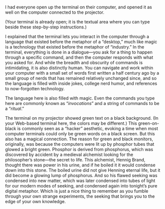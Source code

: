 I had everyone open up the terminal on their computer, and opened it as well on the computer connected to the projector.

(Your terminal is already open; it is the textual area where you can type beside these step-by-step instructions.)

I explained that the terminal lets you interact in the computer through a language that existed before the metaphor of a &ldquo;desktop,&rdquo; much like magic is a technology that existed before the metaphor of &ldquo;industry.&rdquo; In the terminal, everything is done in a dialogue&mdash;you ask for a thing to happen through a specific command, and then the computer responds with what you asked for. And while the breadth and obscurity of commands is intimidating, it is also distinctly human. You can navigate and work within your computer with a small set of words first written a half century ago by a small group of nerds that has remained relatively unchanged since, and so the language is filled with inside jokes, college nerd humor, and references to now-forgotten technology.

The language here is also filled with magic. Even the commands you type here are commonly known as &ldquo;*invocations*&rdquo; and a string of commands to be a &ldquo;*ritual*.&rdquo;

The terminal on my projector showed green text on a black background. (In your Web-based terminal here, the colors may be different.) This green-on-black is commonly seen as a &ldquo;hacker&rdquo; aesthetic, evoking a time when most computer terminals could only be green words on a black screen. But this also has a magical connection. The reason for green and black monitors, originally, was because the computers were lit up by phosphor tubes that glowed a bright green. Phosphor is derived from phosphorus, which was discovered by accident by a medieval alchemist looking for the philosopher&rsquo;s stone&mdash;the secret to life. This alchemist, Hennig Brand, thought there was power in his urine, and if he boiled it it would condense down into this stone. The boiled urine did not give Henning eternal life, but it did become a glowing lump of phosphorus. And so his flawed seeking was condensed into new matter, which was later condensed into tubes of light for our modern modes of seeking, and condensed again into tonight&rsquo;s pure digital metaphor. Which is just a nice thing to remember as you fumble through your own strange experiments, the seeking that brings you to the edge of your own knowledge. 
